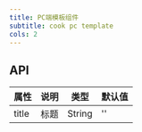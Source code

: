```yaml
---
title: PC端模板组件
subtitle: cook pc template
cols: 2
---
```


## API

属性 | 说明 | 类型 | 默认值
----|-----|------|------
| title        | 标题 | String   | '' |
